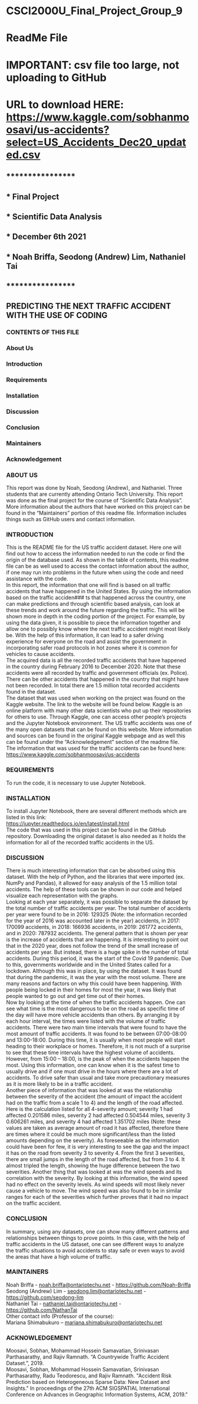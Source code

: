 # CSCI2000U_Final_Project_Group_9

# ReadMe File

# IMPORTANT: csv file too large, not uploading to GitHub
# URL to download HERE: https://www.kaggle.com/sobhanmoosavi/us-accidents?select=US_Accidents_Dec20_updated.csv

## ****************
## * Final Project
## * Scientific Data Analysis
## * December 6th 2021
## * Noah Briffa, Seodong (Andrew) Lim, Nathaniel Tai
## ****************
## PREDICTING THE NEXT TRAFFIC ACCIDENT WITH THE USE OF CODING  
### CONTENTS OF THIS FILE  
### About Us  
### Introduction  
### Requirements  
### Installation  
### Discussion  
### Conclusion  
### Maintainers  
### Acknowledgement  
### ABOUT US  
This report was done by Noah, Seodong (Andrew), and Nathaniel. Three students that are currently attending Ontario Tech University.  This report was done as the final project for the course of “Scientific Data Analysis”. More information about the authors that have worked on this project can be found in the “Maintainers” portion of this readme file. Information includes things such as GitHub users and contact information.  
### INTRODUCTION  
This is the README file for the US traffic accident dataset. Here one will find out how to access the information needed to run the code or find the origin of the database used. As shown in the table of contents, this readme file can be as well used to access the contact information about the author, if one may run into problems in the future when using the code and need assistance with the code.  
In this report, the information that one will find is based on all traffic accidents that have happened in the United States. By using the information based on the traffic acciden### ts that happened across the country, one can make predictions and through scientific based analysis, can look at these trends and work around the future regarding the traffic. This will be shown more in depth in the coding portion of the project. For example, by using the data given, it is possible to piece the information together and allow one to possibly know where the next traffic accident might most likely be. With the help of this information, it can lead to a safer driving experience for everyone on the road and assist the government in incorporating safer road protocols in hot zones where it is common for vehicles to cause accidents.  
The acquired data is all the recorded traffic accidents that have happened in the country during February 2016 to December 2020. Note that these accidents were all recorded by traffic and government officials (ex. Police). There can be other accidents that happened in the country that might have not been recorded. In total there are 1.5 million total recorded accidents found in the dataset.    
The dataset that was used when working on the project was found on the Kaggle website. The link to the website will be found below. Kaggle is an online platform with many other data scientists who put up their repositories for others to use. Through Kaggle, one can access other people’s projects and the Jupyter Notebook environment. The US traffic accidents was one of the many open datasets that can be found on this website. More information and sources can be found in the original Kaggle webpage and as well this can be found under the “Acknowledgement” section of the readme file.  
The information that was used for the traffic accidents can be found here: https://www.kaggle.com/sobhanmoosavi/us-accidents  
### REQUIREMENTS  
To run the code, it is necessary to use Jupyter Notebook.  
### INSTALLATION  
To install Jupyter Notebook, there are several different methods which are listed in this link:  
https://jupyter.readthedocs.io/en/latest/install.html  
The code that was used in this project can be found in the GitHub repository.  Downloading the original dataset is also needed as it holds the information for all of the recorded traffic accidents in the US.  
### DISCUSSION  
There is much interesting information that can be absorbed using this dataset. With the help of Python, and the libraries that were imported (ex. NumPy and Pandas), it allowed for easy analysis of the 1.5 million total accidents. The help of these tools can be shown in our code and helped visualize each representation with the graphs.  
Looking at each year separately, it was possible to separate the dataset by the total number of traffic accidents per year. The total number of accidents per year were found to be in 2016: 129325 (Note: the information recorded for the year of 2016 was accounted later in the year) accidents, in 2017: 170099 accidents, in 2018: 166936 accidents, in 2019: 261772 accidents, and in 2020: 787932 accidents. The general pattern that is shown per year is the increase of accidents that are happening. It is interesting to point out that in the 2020 year, does not follow the trend of the small increase of accidents per year. But instead, there is a huge spike in the number of total accidents. During this period, it was the start of the Covid 19 pandemic. Due to this, governments worldwide and in the United States called for a lockdown. Although this was in place, by using the dataset. It was found that during the pandemic, it was the year with the most volume. There are many reasons and factors on why this could have been happening. With people being locked in their homes for most the year, it was likely that people wanted to go out and get time out of their homes.  
Now by looking at the time of when the traffic accidents happen. One can see what time is the most dangerous to be on the road as specific time of the day will have more vehicle accidents than others. By arranging it by each hour interval, the times were listed with the volume of traffic accidents. There were two main time intervals that were found to have the most amount of traffic accidents. It was found to be between 07:00-08:00 and 13:00-18:00. During this time, it is usually when most people will start heading to their workplace or homes. Therefore, it is not much of a surprise to see that these time intervals have the highest volume of accidents. However, from 15:00 – 18:00, is the peak of when the accidents happen the most. Using this information, one can know when it is the safest time to usually drive and if one must drive in the hours where there are a lot of accidents. To drive safer than usual and take more precautionary measures as it is more likely to be in a traffic accident.  
Another piece of information that was looked at was the relationship between the severity of the accident (the amount of impact the accident had on the traffic from a scale 1 to 4) and the length of the road affected. Here is the calculation listed for all 4-severity amount; severity 1 had affected 0.201586 miles, severity 2 had affected 0.504544 miles, severity 3 0.606261 miles, and severity 4 had affected 1.351702 miles (Note: these values are taken as average amount of road it has affected, therefore there are times where it could be much more significant/less than the listed amounts depending on the severity). As foreseeable as the information could have been for few, it is very interesting to see the gap and the impact it has on the road from severity 3 to severity 4. From the first 3 severities, there are small jumps in the length of the road affected, but from 3 to 4. It almost tripled the length, showing the huge difference between the two severities. Another thing that was looked at was the wind speeds and its correlation with the severity. By looking at this information, the wind speed had no effect on the severity levels. As wind speeds will most likely never cause a vehicle to move. The wind speed was also found to be in similar ranges for each of the severities which further proves that it had no impact on the traffic accident.  
### CONCLUSION  
In summary, using any datasets, one can show many different patterns and relationships between things to prove points. In this case, with the help of traffic accidents in the US dataset, one can see different ways to analyze the traffic situations to avoid accidents to stay safe or even ways to avoid the areas that have a high volume of traffic.     
### MAINTAINERS  
Noah Briffa - noah.briffa@ontariotechu.net - https://github.com/Noah-Briffa  
Seodong (Andrew) Lim - seodong.lim@ontariotechu.net - https://github.com/seodong-lim  
Nathaniel Tai - nathaniel.tai@ontariotechu.net - https://github.com/NathanTai  
Other contact info (Professor of the course):  
Mariana Shimabukuro – mariana.shimabukuro@ontariotechu.net  
### ACKNOWLEDGEMENT  
Moosavi, Sobhan, Mohammad Hossein Samavatian, Srinivasan Parthasarathy, and Rajiv Ramnath. “A Countrywide Traffic Accident Dataset.”, 2019.  
Moosavi, Sobhan, Mohammad Hossein Samavatian, Srinivasan Parthasarathy, Radu Teodorescu, and Rajiv Ramnath. "Accident Risk Prediction based on Heterogeneous Sparse Data: New Dataset and Insights." In proceedings of the 27th ACM SIGSPATIAL International Conference on Advances in Geographic Information Systems, ACM, 2019."  
